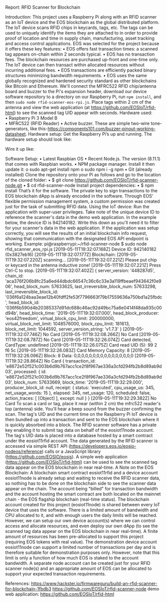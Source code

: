 Report: RFID Scanner for Blockchain

Introduction:
This project uses a Raspberry Pi along with an RFID scanner as an IoT device and the EOS blockchain as the global distributed platform. The IoT device scans RFID chips in keycards, tags, etc. The tags can be used to uniquely identify the items they are attached to in order to provide proof of location and time in supply chain, manufacturing, asset tracking and access control applications.
EOS was selected for the project because it offers these key features:
•	EOS offers fast transaction times: a scanned tag appears on-chain within 2 seconds typical.
•	EOS has no transaction fees. The blockchain resources are purchased up-front and one-time only. The IoT device can then transact within allocated resources without incurring additional fees.
•	EOS transactions are efficiently packed binary structures minimizing bandwidth requirements.
•	EOS uses the same globally recognized and hardened security standard as other blockchains like Bitcoin and Ethereum.
We'll connect the MFRC522 RFID chip/antenna board and buzzer to the Pi's expansion header, download our device software repository to a directory on our Raspberry Pi, run `npm install`, and then `sudo node rfid-scanner-eos-rpi.js`. Place tags within 2 cm of the antenna and view the web application (at https://github.com/EOSIoT/rfid-html) to see the scanned tag UID appear with seconds.
Hardware used:	
•	Raspberry Pi 3 Model B	
•	MFRC522 (RFID Reader)
•	Active buzzer. These are simple two-wire tone-generators, like this-https://components101.com/buzzer-pinout-working-datasheet.
Hardware setup:
Get the Raspberry Pi’s up and running.
The hardware setup should look like:
 
Wire it up like:
 
Software Setup:
•	Latest Raspbian OS
•	Recent Node.js. The version (8.11.1) that comes with Raspbian works.
•	NPM package manager. Install it then update it:
o	sudo apt-get install npm
o	sudo npm i -g npm
•	Git (already installed)
Clone the repository onto your Pi as follows and go to the location of the cloned folder:
•	$ git clone https://github.com/EOSIoT/rfid-scanner-node.git
•	$ cd rfid-scanner-node
Install project dependencies:
•	$ npm install
That’s it for the software. The private key to sign transactions to the EOS blockchain dApp is already encoded in the software. Through EOS' flexible permission management system, a custom permission was created just for the task of submitting RFID data.
Using the IoT device:
Run the application with super-user privileges. Take note of the unique device ID to reference the scanner's data in the demo web application. In the example below, the device ID is 942140182. Write this down as you'll need it to filter for your scanner's data in the web application.
If the application was setup correctly, you will see the results of an initial blockchain info request, showing that communication with the designated EOS API endpoint is working.
Example:
pi@raspberrypi:~/rfid-scanner-node $ sudo node  rfid_scanner_eos_rpi.js
[2019-05-11T19:32:07.168Z] Device ID: 942140182 (0x3827eb16)
[2019-05-11T19:32:07.177Z] Blockchain:
[2019-05-11T19:32:07.220Z] scanning...
[2019-05-11T19:32:07.221Z] Please put chip or keycard in the antenna inductive zone!
[2019-05-11T19:32:07.221Z] Press Ctrl-C to stop.
[2019-05-11T19:32:07.402Z] { server_version: '448287d5',
 chain_id: 'aca376f206b8fc25a6ed44dbdc66547c36c6c33e3a119ffbeaef943642f0e906',
 head_block_num: 57633625,
 last_irreversible_block_num: 57633298,
 last_irreversible_block_id: '036f6a124baa3eae12b40fdff2fe53f7796663f79b17559636a750bd1a25fbdc',
 head_block_id: '036f6b590d4b20385337d91dc688c46ac92d49bc75a6e0414f48da935c00d94b',
 head_block_time: '2019-05-11T19:32:07.000',
 head_block_producer: 'eos42freedom',
 virtual_block_cpu_limit: 200000000,
 virtual_block_net_limit: 1048576000,
 block_cpu_limit: 181613,
 block_net_limit: 1044592,
 server_version_string: 'v1.7.3' }
[2019-05-11T19:32:07.746Z] No Card
[2019-05-11T19:32:08.266Z] No Card
[2019-05-11T19:32:08.787Z] No Card
[2019-05-11T19:32:26.074Z] Card detected, CardType: undefined
[2019-05-11T19:32:26.075Z] Card read UID (5): 99 2 f6 5c
[2019-05-11T19:32:26.083Z] Card Memory Capacity: 8
[2019-05-11T19:32:26.096Z] Block: 8 Data: 0,0,0,0,0,0,0,0,0,0,0,0,0,0,0,0
[2019-05-11T19:32:28.864Z] No Card
{ transaction_id: 'e8672e52f521c003b6d9b767acc1ce2f8f967ae336a3cfd294fb2b8d89ab9d03',
 processed:
  { id: 'e8672e52f521c003b6d9b767acc1ce2f8f967ae336a3cfd294fb2b8d89ab9d03',
    block_num: 57633669,
    block_time: '2019-05-11T19:32:29.000',
    producer_block_id: null,
    receipt: { status: 'executed', cpu_usage_us: 345, net_usage_words: 15 },
    elapsed: 345,
    net_usage: 120,
    scheduled: false,
    action_traces: [ [Object] ],
    except: null } }
[2019-05-11T19:32:29.382Z] No Card
To scan a card or tag, place it near (within 2 cm) the mfrc522 reader's top (antenna) side. You'll hear a beep sound from the buzzer confirming the scan. The tag's UID and the current time on the Raspberry Pi IoT device is then bundled up into a transaction and sent to the EOS blockchain where it is quickly absorbed into a block.
The RFID scanner software has a private key enabling it to submit tag data on behalf of the eosiot11node account. The tag's UID data is placed into a database hosted by a smart contract under the eosiot11rfid account.
The data generated by the RFID scanner is accessed via simple REST API (https://developers.eos.io/eosio-nodeos/reference) calls or a JavaScript library (https://github.com/EOSIO/eosjs). A simple web application (https://github.com/EOSIoT/rfid-html) can be used to see the scanned tag data appear on the EOS blockchain in near real-time.
A Note on the EOS Blockchain:
A blockchain smart contract eosiot11rfid and a device account eosiot11node is already setup and waiting to receive the RFID scanner data, so nothing has to be done on the blockchain side to see the scanner data appear on the chain. The account being "billed" for transaction bandwidth and the account hosting the smart contract are both located on the mainnet chain - the EOS flagship blockchain (real-time status).
The blockchain account created for this project (eosiot11node) is shared between every IoT device that uses the software. There is a limited amount of bandwidth and CPU allocated to it, and with enough users the daily limits will be reached. However, we can setup our own device account(s) where we can control access and allocate resources, and even deploy our own dApp (to see the scanned tag data appear on the EOS blockchain in near real-time).
A finite amount of resources has been pre-allocated to support this project (requiring EOS tokens with real value). The demonstration device account eosiot11node can support a limited number of transactions per day and is therefore suitable for demonstration purposes only. However, note that this limit is only a function of how much EOS is staked to the account bandwidth.
A separate node account can be created just for your RFID scanner node(s) and an appropriate amount of EOS can be allocated to support your expected transaction requirements.

References:
https://www.hackster.io/firmwareguru/build-an-rfid-scanner-for-blockchain-1fbdb3
https://github.com/EOSIoT/rfid-scanner-node
demo web application: https://github.com/EOSIoT/rfid-html
